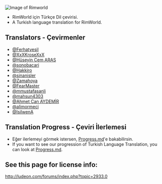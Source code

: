 ![Image of Rimworld](http://rimworldwiki.com/images/thumb/8/8c/Rimworldlogo.png/600px-Rimworldlogo.png)

* RimWorld için Türkçe Dil çevirisi.
* A Turkish language translation for RimWorld.

## Translators - Çevirmenler
* [@Ferhatyesil](https://github.com/Ferhatyesil)
* [@XxXKroseXxX](https://github.com/XxXKroseXxX)
* [@Hüseyin Cem ARAS](https://github.com/hcemaras)
* [@sonobacari](https://github.com/sonobacari)
* [@Hakkiro](https://github.com/Hakkiro)
* [@sinanisler](https://github.com/sinanisler)
* [@Zamahoya](https://github.com/Zamahoya)
* [@FearMaster](https://github.com/FearMaster)
* [@mmustafasanli](https://github.com/mmustafasanli)
* [@mahsun4303](https://github.com/mahsun4303)
* [@Ahmet Can AYDEMİR](https://github.com/ahmetcanaydemir)
* [@alimormeci](https://github.com/alimormeci)
* [@IsilwenA](https://github.com/IsilwenA)

## Translation Progress - Çeviri İlerlemesi
* Eğer ilerlemeyi görmek istersen, [Progress.md](https://github.com/Ludeon/RimWorld-Turkish/blob/master/Progress.md)'e bakabilirsin.
* If you want to see our progression of Turkish Language Translation, you can look at [Progress.md](https://github.com/Ludeon/RimWorld-Turkish/blob/master/Progress.md).

## See this page for license info:
http://ludeon.com/forums/index.php?topic=2933.0
